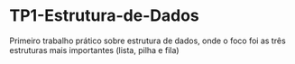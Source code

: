 # TP1-Estrutura-de-Dados
Primeiro trabalho prático sobre estrutura de dados, onde o foco foi as três estruturas mais importantes (lista, pilha e fila)

